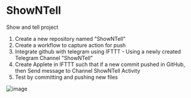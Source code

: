 # ShowNTell

Show and tell project
1. Create a new repository named "ShowNTell"
2. Create a workflow to capture action for push
3. Integrate github with telegram using IFTTT - Using a newly created Telegram Channel "ShowNTell"
4. Create Applete in IFTTT such that if a new commit pushed in GitHub, then Send message to Channel ShowNTell Activity
5. Test by committing and pushing new files

![image](https://user-images.githubusercontent.com/85943406/204084737-8cce579c-65df-4aa3-8621-f695d4cfdf5e.png)

